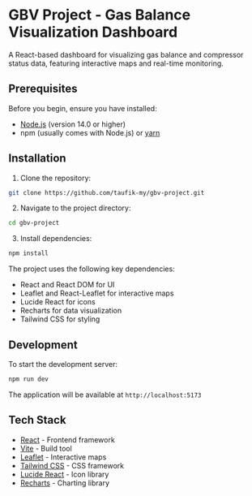 # GBV Project - Gas Balance Visualization Dashboard

A React-based dashboard for visualizing gas balance and compressor status data, featuring interactive maps and real-time monitoring.

## Prerequisites

Before you begin, ensure you have installed:
- [Node.js](https://nodejs.org/) (version 14.0 or higher)
- npm (usually comes with Node.js) or [yarn](https://yarnpkg.com/)

## Installation

1. Clone the repository:
```bash
git clone https://github.com/taufik-my/gbv-project.git
```

2. Navigate to the project directory:
```bash
cd gbv-project
```

3. Install dependencies:
```bash
npm install
```

The project uses the following key dependencies:
- React and React DOM for UI
- Leaflet and React-Leaflet for interactive maps
- Lucide React for icons
- Recharts for data visualization
- Tailwind CSS for styling

## Development

To start the development server:

```bash
npm run dev
```

The application will be available at `http://localhost:5173`

## Tech Stack

- [React](https://reactjs.org/) - Frontend framework
- [Vite](https://vitejs.dev/) - Build tool
- [Leaflet](https://leafletjs.com/) - Interactive maps
- [Tailwind CSS](https://tailwindcss.com/) - CSS framework
- [Lucide React](https://lucide.dev/) - Icon library
- [Recharts](https://recharts.org/) - Charting library

